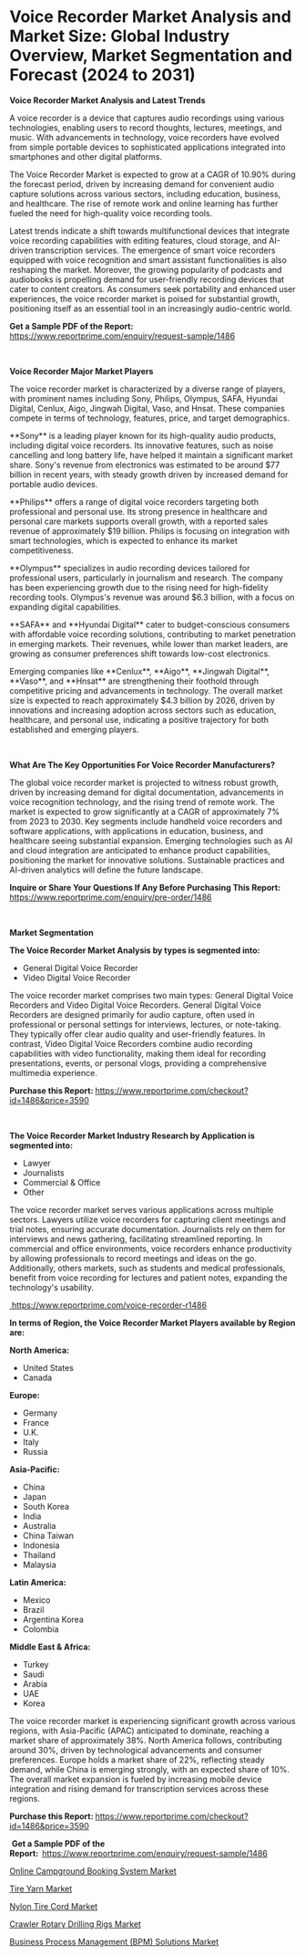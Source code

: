 <p><h1>Voice Recorder Market Analysis and Market Size: Global Industry Overview, Market Segmentation and Forecast (2024 to 2031)</h1></p><p><strong>Voice Recorder Market Analysis and Latest Trends</strong></p>
<p><p>A voice recorder is a device that captures audio recordings using various technologies, enabling users to record thoughts, lectures, meetings, and music. With advancements in technology, voice recorders have evolved from simple portable devices to sophisticated applications integrated into smartphones and other digital platforms. </p><p>The Voice Recorder Market is expected to grow at a CAGR of 10.90% during the forecast period, driven by increasing demand for convenient audio capture solutions across various sectors, including education, business, and healthcare. The rise of remote work and online learning has further fueled the need for high-quality voice recording tools. </p><p>Latest trends indicate a shift towards multifunctional devices that integrate voice recording capabilities with editing features, cloud storage, and AI-driven transcription services. The emergence of smart voice recorders equipped with voice recognition and smart assistant functionalities is also reshaping the market. Moreover, the growing popularity of podcasts and audiobooks is propelling demand for user-friendly recording devices that cater to content creators. As consumers seek portability and enhanced user experiences, the voice recorder market is poised for substantial growth, positioning itself as an essential tool in an increasingly audio-centric world.</p></p>
<p><strong>Get a Sample PDF of the Report:&nbsp;</strong> <a href="https://www.reportprime.com/enquiry/request-sample/1486">https://www.reportprime.com/enquiry/request-sample/1486</a></p>
<p>&nbsp;</p>
<p><strong>Voice Recorder Major Market Players</strong></p>
<p><p>The voice recorder market is characterized by a diverse range of players, with prominent names including Sony, Philips, Olympus, SAFA, Hyundai Digital, Cenlux, Aigo, Jingwah Digital, Vaso, and Hnsat. These companies compete in terms of technology, features, price, and target demographics.</p><p>**Sony** is a leading player known for its high-quality audio products, including digital voice recorders. Its innovative features, such as noise cancelling and long battery life, have helped it maintain a significant market share. Sony's revenue from electronics was estimated to be around $77 billion in recent years, with steady growth driven by increased demand for portable audio devices.</p><p>**Philips** offers a range of digital voice recorders targeting both professional and personal use. Its strong presence in healthcare and personal care markets supports overall growth, with a reported sales revenue of approximately $19 billion. Philips is focusing on integration with smart technologies, which is expected to enhance its market competitiveness.</p><p>**Olympus** specializes in audio recording devices tailored for professional users, particularly in journalism and research. The company has been experiencing growth due to the rising need for high-fidelity recording tools. Olympus's revenue was around $6.3 billion, with a focus on expanding digital capabilities.</p><p>**SAFA** and **Hyundai Digital** cater to budget-conscious consumers with affordable voice recording solutions, contributing to market penetration in emerging markets. Their revenues, while lower than market leaders, are growing as consumer preferences shift towards low-cost electronics.</p><p>Emerging companies like **Cenlux**, **Aigo**, **Jingwah Digital**, **Vaso**, and **Hnsat** are strengthening their foothold through competitive pricing and advancements in technology. The overall market size is expected to reach approximately $4.3 billion by 2026, driven by innovations and increasing adoption across sectors such as education, healthcare, and personal use, indicating a positive trajectory for both established and emerging players.</p></p>
<p>&nbsp;</p>
<p><strong>What Are The Key Opportunities For Voice Recorder Manufacturers?</strong></p>
<p><p>The global voice recorder market is projected to witness robust growth, driven by increasing demand for digital documentation, advancements in voice recognition technology, and the rising trend of remote work. The market is expected to grow significantly at a CAGR of approximately 7% from 2023 to 2030. Key segments include handheld voice recorders and software applications, with applications in education, business, and healthcare seeing substantial expansion. Emerging technologies such as AI and cloud integration are anticipated to enhance product capabilities, positioning the market for innovative solutions. Sustainable practices and AI-driven analytics will define the future landscape.</p></p>
<p><strong>Inquire or Share Your Questions If Any Before Purchasing This Report:</strong> <a href="https://www.reportprime.com/enquiry/pre-order/1486">https://www.reportprime.com/enquiry/pre-order/1486</a></p>
<p>&nbsp;</p>
<p><strong>Market Segmentation</strong></p>
<p><strong>The Voice Recorder Market Analysis by types is segmented into:</strong></p>
<p><ul><li>General Digital Voice Recorder</li><li>Video Digital Voice Recorder</li></ul></p>
<p><p>The voice recorder market comprises two main types: General Digital Voice Recorders and Video Digital Voice Recorders. General Digital Voice Recorders are designed primarily for audio capture, often used in professional or personal settings for interviews, lectures, or note-taking. They typically offer clear audio quality and user-friendly features. In contrast, Video Digital Voice Recorders combine audio recording capabilities with video functionality, making them ideal for recording presentations, events, or personal vlogs, providing a comprehensive multimedia experience.</p></p>
<p><strong>Purchase this Report:&nbsp;</strong><a href="https://www.reportprime.com/checkout?id=1486&price=3590">https://www.reportprime.com/checkout?id=1486&price=3590</a></p>
<p>&nbsp;</p>
<p><strong>The Voice Recorder Market Industry Research by Application is segmented into:</strong></p>
<p><ul><li>Lawyer</li><li>Journalists</li><li>Commercial & Office</li><li>Other</li></ul></p>
<p><p>The voice recorder market serves various applications across multiple sectors. Lawyers utilize voice recorders for capturing client meetings and trial notes, ensuring accurate documentation. Journalists rely on them for interviews and news gathering, facilitating streamlined reporting. In commercial and office environments, voice recorders enhance productivity by allowing professionals to record meetings and ideas on the go. Additionally, others markets, such as students and medical professionals, benefit from voice recording for lectures and patient notes, expanding the technology's usability.</p></p>
<p><a href="https://www.reportprime.com/voice-recorder-r1486">&nbsp;https://www.reportprime.com/voice-recorder-r1486</a></p>
<p><strong>In terms of Region, the Voice Recorder Market Players available by Region are:</strong></p>
<p>
    <p> <strong> North America: </strong>
        <ul>
            <li>United States</li>
            <li>Canada</li>
        </ul>
        </p> 
    <p> <strong> Europe: </strong>
        <ul>
            <li>Germany</li>
            <li>France</li>
            <li>U.K.</li>
            <li>Italy</li>
            <li>Russia</li>
        </ul>
        </p> 
    <p> <strong> Asia-Pacific: </strong>
        <ul>
            <li>China</li>
            <li>Japan</li>
            <li>South Korea</li>
            <li>India</li>
            <li>Australia</li>
            <li>China Taiwan</li>
            <li>Indonesia</li>
            <li>Thailand</li>
            <li>Malaysia</li>
        </ul>
        </p> 
    <p> <strong> Latin America: </strong>
        <ul>
            <li>Mexico</li>
            <li>Brazil</li>
            <li>Argentina Korea</li>
            <li>Colombia</li>
        </ul>
        </p> 
    <p> <strong> Middle East & Africa: </strong>
        <ul>
            <li>Turkey</li>
            <li>Saudi</li>
            <li>Arabia</li>
            <li>UAE</li>
            <li>Korea</li>
        </ul>
    </p>
    </p>
<p><p>The voice recorder market is experiencing significant growth across various regions, with Asia-Pacific (APAC) anticipated to dominate, reaching a market share of approximately 38%. North America follows, contributing around 30%, driven by technological advancements and consumer preferences. Europe holds a market share of 22%, reflecting steady demand, while China is emerging strongly, with an expected share of 10%. The overall market expansion is fueled by increasing mobile device integration and rising demand for transcription services across these regions.</p></p>
<p><strong>Purchase this Report: </strong><a href="https://www.reportprime.com/checkout?id=1486&price=3590">https://www.reportprime.com/checkout?id=1486&price=3590</a></p>
<p>&nbsp;<strong>Get a Sample PDF of the Report:&nbsp;&nbsp;</strong><a href="https://www.reportprime.com/enquiry/request-sample/1486">https://www.reportprime.com/enquiry/request-sample/1486</a></p>
<p><strong></strong></p>
<p><p><a href="https://medium.com/@yeie266/online-campground-booking-system-industry-forecast-market-shifts-and-strategic-imperatives-4b1c45d5bb90">Online Campground Booking System Market</a></p><p><a href="https://www.linkedin.com/pulse/comprehensive-analysis-global-tire-yarn-market-growth-trends-zgsec?trackingId=qWJQKDRLRVu4AU682gRusw%3D%3D">Tire Yarn Market</a></p><p><a href="https://www.linkedin.com/pulse/nylon-tire-cord-market-revolution-2024-2031-trends-shaping-next-189uc?trackingId=HAANYVI9QZq5vwUZ574GlA%3D%3D">Nylon Tire Cord Market</a></p><p><a href="https://issuu.com/reportprime-2/docs/crawler-rotary-drilling-rigs-market_3e55e89ca4bd2d">Crawler Rotary Drilling Rigs Market</a></p><p><a href="https://medium.com/@mdmasty/business-process-management-bpm-solutions-market-a-global-and-regional-analysis-2024-2031-44b0149c337f">Business Process Management (BPM) Solutions Market</a></p></p>